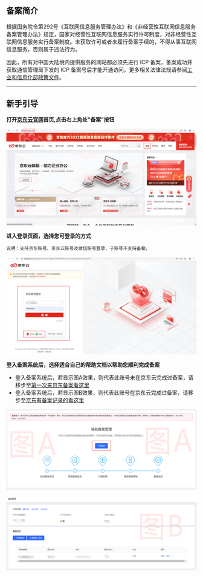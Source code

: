 ## 备案简介

根据国务院令第292号《互联网信息服务管理办法》和《非经营性互联网信息服务备案管理办法》规定，国家对经营性互联网信息服务实行许可制度，对非经营性互联网信息服务实行备案制度。未获取许可或者未履行备案手续的，不得从事互联网信息服务，否则属于违法行为。

因此，所有对中国大陆境内提供服务的网站都必须先进行 ICP 备案，备案成功并获取通信管理局下发的 ICP 备案号后才能开通访问。更多相关法律法规请参阅[工业和信息化部政策文件](https://beian.miit.gov.cn/#/Integrated/lawStatute)。

---

## 新手引导

**打开[**京东云官网**](https://www.jdcloud.com)首页,点击右上角处"备案"按钮**

![img](../../../../../image/ICP-License-Service/New-beian/1-homepage.png)

**进入登录页面，选择您可登录的方式**

```
说明：支持京东账号、京东云账号及微信账号登录，子账号不支持备案。
```

![img](../../../../../image/ICP-License-Service/New-beian/2-login.png)

**登入备案系统后，选择适合自己的帮助文档以帮助您顺利完成备案**
- 登入备案系统后，若显示图A效果，则代表此账号未在京东云完成过备案，请移步至[第一次来京东备案看这里](without-Organizer.md)
- 登入备案系统后，若显示图B效果，则代表此账号在京东云完成过备案，请移步至[京东有备案记录的看这里](Existence-record.md)

![img](../../../../../image/ICP-License-Service/New-beian/3-1imageA.png)

![img](../../../../../image/ICP-License-Service/New-beian/3-2imageB.png)




